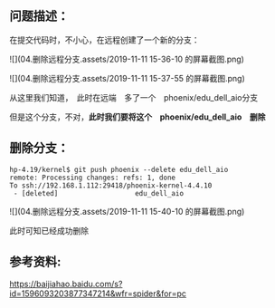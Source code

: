 ## 问题描述：

在提交代码时，不小心，在远程创建了一个新的分支：

![](04.删除远程分支.assets/2019-11-11 15-36-10 的屏幕截图.png)

![](04.删除远程分支.assets/2019-11-11 15-37-55 的屏幕截图.png)

从这里我们知道，　此时在远端　多了一个　phoenix/edu_dell_aio分支

但是这个分支，不对，**此时我们要将这个　phoenix/edu_dell_aio　删除**

## 删除分支：

```shell
hp-4.19/kernel$ git push phoenix --delete edu_dell_aio 
remote: Processing changes: refs: 1, done    
To ssh://192.168.1.112:29418/phoenix-kernel-4.4.10
 - [deleted]                   edu_dell_aio
```

![](04.删除远程分支.assets/2019-11-11 15-40-10 的屏幕截图.png)

此时可知已经成功删除

## 参考资料:

https://baijiahao.baidu.com/s?id=1596093203877347214&wfr=spider&for=pc

